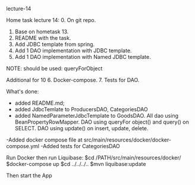 lecture-14

Home task lecture 14:
0. On git repo.
1. Base on hometask 13.
2. README with the task.
3. Add JDBC template from spring.
4. Add 1 DAO implementation with JDBC template.
5. Add 1 DAO implementation with Named JDBC template.

NOTE: should be used: queryForObject

Additional for 10
6. Docker-compose.
7. Tests for DAO.

What's done:
- added README.md;
- added JdbcTemlate to ProducersDAO, CategoriesDAO
- added NamedParameterJdbcTemplate to GoodsDAO.
All dao using BeanPropertyRowMapper. DAO using queryFor 
object() and query() on SELECT. DAO using update() on insert, update, delete.

-Added docker compose file at src/main/resources/docker/docker-compose.yml
-Added tests for CategoriesDAO

Run Docker then run Liquibase:
$cd /PATH/src/main/resources/docker/
$docker-compose up
$cd ../../../..
$mvn liquibase:update

Then start the App